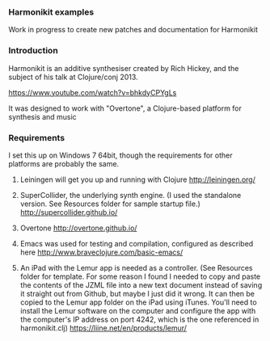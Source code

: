 ### Harmonikit examples

Work in progress to create new patches and documentation for Harmonikit


### Introduction

Harmonikit is an additive synthesiser created by Rich Hickey, and the subject of his talk at Clojure/conj 2013.

https://www.youtube.com/watch?v=bhkdyCPYgLs

It was designed to work with "Overtone", a Clojure-based platform for synthesis and music


### Requirements

I set this up on Windows 7 64bit, though the requirements for other platforms are probably the same.

1) Leiningen will get you up and running with Clojure
http://leiningen.org/

2) SuperCollider, the underlying synth engine. (I used the standalone version. See Resources folder for sample startup file.)
http://supercollider.github.io/

3) Overtone
http://overtone.github.io/

4) Emacs was used for testing and compilation, configured as described here
http://www.braveclojure.com/basic-emacs/

5) An iPad with the Lemur app is needed as a controller. (See Resources folder for template. For some reason I found I needed to copy and paste the contents of the JZML file into a new text document instead of saving it straight out from Github, but maybe I just did it wrong. It can then be copied to the Lemur app folder on the iPad using iTunes. You'll need to install the Lemur software on the computer and configure the app with the computer's IP address on port 4242, which is the one referenced in harmonikit.clj)
https://liine.net/en/products/lemur/

